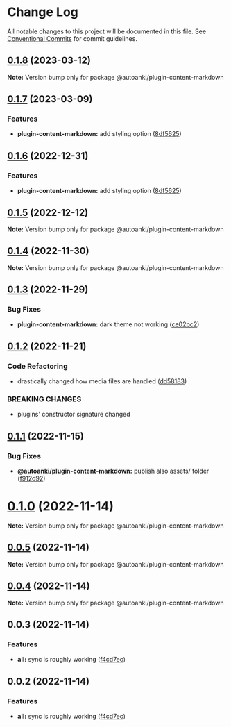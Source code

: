 # Change Log

All notable changes to this project will be documented in this file.
See [Conventional Commits](https://conventionalcommits.org) for commit guidelines.

## [0.1.8](https://github.com/chenlijun99/autoanki/compare/@autoanki/plugin-content-markdown@0.1.7...@autoanki/plugin-content-markdown@0.1.8) (2023-03-12)

**Note:** Version bump only for package @autoanki/plugin-content-markdown

## [0.1.7](https://github.com/chenlijun99/autoanki/compare/@autoanki/plugin-content-markdown@0.1.5...@autoanki/plugin-content-markdown@0.1.7) (2023-03-09)

### Features

- **plugin-content-markdown:** add styling option ([8df5625](https://github.com/chenlijun99/autoanki/commit/8df562511ed2f8b5e2c9cc529db38e959e7b90a0))

## [0.1.6](https://github.com/chenlijun99/autoanki/compare/@autoanki/plugin-content-markdown@0.1.5...@autoanki/plugin-content-markdown@0.1.6) (2022-12-31)

### Features

- **plugin-content-markdown:** add styling option ([8df5625](https://github.com/chenlijun99/autoanki/commit/8df562511ed2f8b5e2c9cc529db38e959e7b90a0))

## [0.1.5](https://github.com/chenlijun99/autoanki/compare/@autoanki/plugin-content-markdown@0.1.4...@autoanki/plugin-content-markdown@0.1.5) (2022-12-12)

**Note:** Version bump only for package @autoanki/plugin-content-markdown

## [0.1.4](https://github.com/chenlijun99/autoanki/compare/@autoanki/plugin-content-markdown@0.1.3...@autoanki/plugin-content-markdown@0.1.4) (2022-11-30)

**Note:** Version bump only for package @autoanki/plugin-content-markdown

## [0.1.3](https://github.com/chenlijun99/autoanki/compare/@autoanki/plugin-content-markdown@0.1.2...@autoanki/plugin-content-markdown@0.1.3) (2022-11-29)

### Bug Fixes

- **plugin-content-markdown:** dark theme not working ([ce02bc2](https://github.com/chenlijun99/autoanki/commit/ce02bc27a2424be7c11c2d1f0a62f5e2afb068bd))

## [0.1.2](https://github.com/chenlijun99/autoanki/compare/@autoanki/plugin-content-markdown@0.1.1...@autoanki/plugin-content-markdown@0.1.2) (2022-11-21)

### Code Refactoring

- drastically changed how media files are handled ([dd58183](https://github.com/chenlijun99/autoanki/commit/dd5818332064f3c5c4c062bd0178110929004b42))

### BREAKING CHANGES

- plugins' constructor signature changed

## [0.1.1](https://github.com/chenlijun99/autoanki/compare/@autoanki/plugin-content-markdown@0.1.0...@autoanki/plugin-content-markdown@0.1.1) (2022-11-15)

### Bug Fixes

- **@autoanki/plugin-content-markdown:** publish also assets/ folder ([f912d92](https://github.com/chenlijun99/autoanki/commit/f912d92f0157ad7f3c5deda20604d92675b115d4))

# [0.1.0](https://github.com/chenlijun99/autoanki/compare/@autoanki/plugin-content-markdown@0.0.3...@autoanki/plugin-content-markdown@0.1.0) (2022-11-14)

**Note:** Version bump only for package @autoanki/plugin-content-markdown

## [0.0.5](https://github.com/chenlijun99/autoanki/compare/@autoanki/plugin-content-markdown@0.0.3...@autoanki/plugin-content-markdown@0.0.5) (2022-11-14)

**Note:** Version bump only for package @autoanki/plugin-content-markdown

## [0.0.4](https://github.com/chenlijun99/autoanki/compare/@autoanki/plugin-content-markdown@0.0.3...@autoanki/plugin-content-markdown@0.0.4) (2022-11-14)

**Note:** Version bump only for package @autoanki/plugin-content-markdown

## 0.0.3 (2022-11-14)

### Features

- **all:** sync is roughly working ([f4cd7ec](https://github.com/chenlijun99/autoanki/commit/f4cd7ec4b4a36e5ef936612b913e7aef77308ef9))

## 0.0.2 (2022-11-14)

### Features

- **all:** sync is roughly working ([f4cd7ec](https://github.com/chenlijun99/autoanki/commit/f4cd7ec4b4a36e5ef936612b913e7aef77308ef9))
